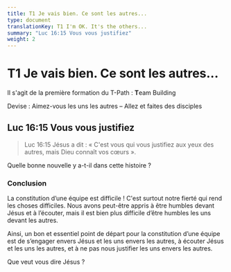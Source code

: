 ```yaml
---
title: T1 Je vais bien. Ce sont les autres...
type: document
translationKey: T1 I'm OK. It's the others...
summary: "Luc 16:15 Vous vous justifiez"
weight: 2
---
```

# T1 Je vais bien. Ce sont les autres...

Il s'agit de la première formation du T-Path : **T**eam Building

Devise : Aimez-vous les uns les autres – Allez et faites des disciples

## Luc 16:15 Vous vous justifiez

>   Luc 16:15 Jésus a dit : « C'est vous qui vous justifiez aux yeux des autres, mais Dieu connaît vos cœurs ».

Quelle bonne nouvelle y a-t-il dans cette histoire ?

### Conclusion

La constitution d’une équipe est difficile ! C'est surtout notre fierté qui rend les choses difficiles. Nous avons peut-être appris à être humbles devant Jésus et à l’écouter, mais il est bien plus difficile d’être humbles les uns devant les autres.

Ainsi, un bon et essentiel point de départ pour la constitution d’une équipe est de s’engager envers Jésus et les uns envers les autres, à écouter Jésus et les uns les autres, et à ne pas nous justifier les uns envers les autres.

Que veut vous dire Jésus ?

